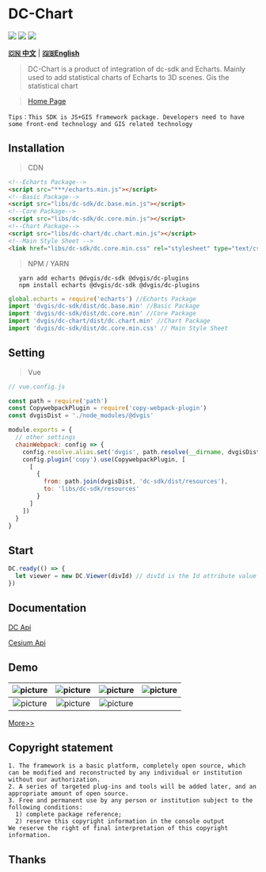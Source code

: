 # DC-Chart

<p>
<img src="https://img.shields.io/badge/license-Apache%202-blue"/>
<img src="https://img.shields.io/github/package-json/v/dvgis/dc-chart?color=orange&logo=github" />
<img src="https://img.shields.io/npm/dw/@dvgis/dc-chart?logo=npm"/>
</p>

[**🇨🇳 中文**](./README_zh.md) | [**🇬🇧English**](./README.md)

> DC-Chart is a product of integration of dc-sdk and Echarts. Mainly used to add statistical charts of Echarts to 3D scenes. Gis the statistical chart

> [Home Page](http://dc.dvgis.cn)

```warning
Tips：This SDK is JS+GIS framework package. Developers need to have some front-end technology and GIS related technology
```

## Installation

> CDN

```html
<!--Echarts Package-->
<script src="***/echarts.min.js"></script>
<!--Basic Package-->
<script src="libs/dc-sdk/dc.base.min.js"></script>
<!--Core Package-->
<script src="libs/dc-sdk/dc.core.min.js"></script>
<!--Chart Package-->
<script src="libs/dc-chart/dc.chart.min.js"></script>
<!--Main Style Sheet -->
<link href="libs/dc-sdk/dc.core.min.css" rel="stylesheet" type="text/css" />
```

> NPM / YARN

```shell
   yarn add echarts @dvgis/dc-sdk @dvgis/dc-plugins
   npm install echarts @dvgis/dc-sdk @dvgis/dc-plugins
```

```js
global.echarts = require('echarts') //Echarts Package
import 'dvgis/dc-sdk/dist/dc.base.min' //Basic Package
import 'dvgis/dc-sdk/dist/dc.core.min' //Core Package
import 'dvgis/dc-chart/dist/dc.chart.min' //Chart Package
import 'dvgis/dc-sdk/dist/dc.core.min.css' // Main Style Sheet
```

## Setting

> Vue

```js
// vue.config.js

const path = require('path')
const CopywebpackPlugin = require('copy-webpack-plugin')
const dvgisDist = './node_modules/@dvgis'

module.exports = {
  // other settings
  chainWebpack: config => {
    config.resolve.alias.set('dvgis', path.resolve(__dirname, dvgisDist))
    config.plugin('copy').use(CopywebpackPlugin, [
      [
        {
          from: path.join(dvgisDist, 'dc-sdk/dist/resources'),
          to: 'libs/dc-sdk/resources'
        }
      ]
    ])
  }
}
```

## Start

```js
DC.ready(() => {
  let viewer = new DC.Viewer(divId) // divId is the Id attribute value of a div node. If it is not passed in, the 3D scene cannot be initialized
})
```

## Documentation

[DC Api](https://resource.dvgis.cn/dc-api)

[Cesium Api](https://cesium.com/docs/cesiumjs-ref-doc/)

## Demo

| ![picture](http://dc.dvgis.cn/examples/images/datav/e_pm2.5.png) | ![picture](http://dc.dvgis.cn/examples/images/datav/e_pm2.5_2.png) | ![picture](http://dc.dvgis.cn/examples/images/datav/e_plane.gif) | ![picture](http://dc.dvgis.cn/examples/images/datav/e_airline.gif) |
| :----------------------------------------------------------: | :-------------------------------------------------------------: | :----------------------------------------------------------: | :-------------------------------------------------------------: |
| ![picture](http://dc.dvgis.cn/examples/images/datav/e_rk.gif)  | ![picture](http://dc.dvgis.cn/examples/images/datav/e_qx.gif)    |  ![picture](http://dc.dvgis.cn/examples/images/datav/e_wl.gif)   |                                                                                                             |

[More>>](http://dc.dvgis.cn/#/examples)

## Copyright statement

```warning
1. The framework is a basic platform, completely open source, which can be modified and reconstructed by any individual or institution without our authorization.
2. A series of targeted plug-ins and tools will be added later, and an appropriate amount of open source.
3. Free and permanent use by any person or institution subject to the following conditions:
  1) complete package reference;
  2) reserve this copyright information in the console output
We reserve the right of final interpretation of this copyright information.
```

## Thanks
